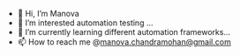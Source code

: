 - 👋 Hi, I’m Manova
- 👀 I’m interested automation testing ...
- 🌱 I’m currently learning different automation frameworks...
- 📫 How to reach me @manova.chandramohan@gmail.com

<!---
Manova43/Manova43 is a ✨ special ✨ repository because its `README.md` (this file) appears on your GitHub profile.
You can click the Preview link to take a look at your changes.
--->

